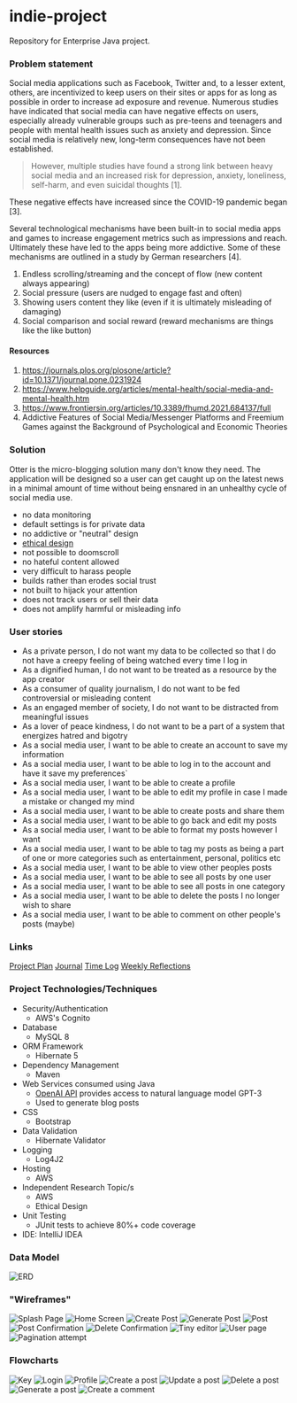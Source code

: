 # indie-project

Repository for Enterprise Java project.

### Problem statement
Social media applications such as Facebook, Twitter and, to a lesser extent, others, are incentivized to keep users on their sites or apps for as long as possible in order to increase ad exposure and revenue. Numerous studies have indicated that social media can have negative effects on users, especially already vulnerable groups such as pre-teens and teenagers and people with mental health issues such as anxiety and depression. Since social media is relatively new, long-term consequences have not been established. 

>  However, multiple studies have found a strong link between heavy social media and an increased risk for depression, anxiety, loneliness, self-harm, and even suicidal thoughts [1].

These negative effects have increased since the COVID-19 pandemic began [3].

Several technological mechanisms have been built-in to social media apps and games to increase engagement metrics such as impressions and reach. Ultimately these have led to the apps being more addictive. Some of these mechanisms are outlined in a study by German researchers [4].
1. Endless scrolling/streaming and the concept of flow (new content always appearing)
2. Social pressure (users are nudged to engage fast and often)
3. Showing users content they like (even if it is ultimately misleading of damaging)
4. Social comparison and social reward (reward mechanisms are things like the like button)

#### Resources
1. https://journals.plos.org/plosone/article?id=10.1371/journal.pone.0231924
2. https://www.helpguide.org/articles/mental-health/social-media-and-mental-health.htm
3. https://www.frontiersin.org/articles/10.3389/fhumd.2021.684137/full
4. Addictive Features of Social Media/Messenger Platforms and Freemium Games against the Background of Psychological and Economic Theories 

### Solution
Otter is the micro-blogging solution many don't know they need. 
The application will be designed so a user can get caught up on the latest news in a minimal amount of time without being ensnared in an unhealthy cycle of social media use.  
* no data monitoring 
* default settings is for private data
* no addictive or "neutral" design 
* [ethical design](https://mindfultechnics.com/reform-social-media-part-v-ethical-design-in-social-media/) 
* not possible to doomscroll
* no hateful content allowed 
* very difficult to harass people
* builds rather than erodes social trust
* not built to hijack your attention
* does not track users or sell their data
* does not amplify harmful or misleading info

### User stories
* As a private person, I do not want my data to be collected so that I do not have a creepy feeling of being watched every time I log in 
* As a dignified human, I do not want to be treated as a resource by the app creator
* As a consumer of quality journalism, I do not want to be fed controversial or misleading content
* As an engaged member of society, I do not want to be distracted from meaningful issues
* As a lover of peace kindness, I do not want to be a part of a system that energizes hatred and bigotry
* As a social media user, I want to be able to create an account to save my information
* As a social media user, I want to be able to log in to the account and have it save my preferences`
* As a social media user, I want to be able to create a profile
* As a social media user, I want to be able to edit my profile in case I made a mistake or changed my mind
* As a social media user, I want to be able to create posts and share them
* As a social media user, I want to be able to go back and edit my posts
* As a social media user, I want to be able to format my posts however I want
* As a social media user, I want to be able to tag my posts as being a part of one or more categories such as entertainment, personal, politics etc
* As a social media user, I want to be able to view other peoples posts
* As a social media user, I want to be able to see all posts by one user
* As a social media user, I want to be able to see all posts in one category
* As a social media user, I want to be able to delete the posts I no longer wish to share
* As a social media user, I want to be able to comment on other people's posts (maybe)

### Links
[Project Plan](/ProjectPlan.md)
[Journal](/Journal.md)
[Time Log](/TimeLog.md)
[Weekly Reflections](/WeeklyReflection.md)

### Project Technologies/Techniques
* Security/Authentication
    * AWS's Cognito
* Database
    * MySQL 8
* ORM Framework
    * Hibernate 5
* Dependency Management
    * Maven
* Web Services consumed using Java
    * [OpenAI API](https://beta.openai.com/docs/introduction) provides access to natural language model GPT-3
    * Used to generate blog posts
* CSS
    * Bootstrap
* Data Validation
    * Hibernate Validator
* Logging
    * Log4J2
* Hosting
    * AWS
* Independent Research Topic/s
    * AWS
    * Ethical Design 
* Unit Testing
    * JUnit tests to achieve 80%+ code coverage
* IDE: IntelliJ IDEA


### Data Model 
![ERD](DesignDocuments/ERD_4-6-22_no_comment_table.png)

### "Wireframes"
![Splash Page](DesignDocuments/Wireframes/splash_page.jpg)
![Home Screen](DesignDocuments/Wireframes/home_screen.jpg)
![Create Post](DesignDocuments/Wireframes/create_post.jpg)
![Generate Post](DesignDocuments/Wireframes/generate_post.jpg)
![Post](DesignDocuments/Wireframes/post.jpg)
![Post Confirmation](DesignDocuments/Wireframes/post_confirmation.jpg)
![Delete Confirmation](DesignDocuments/Wireframes/delete_confirmation.jpg)
![Tiny editor](DesignDocuments/Wireframes/tiny_embedded_text_editor_screengrab.jpg)
![User page](DesignDocuments/Wireframes/user.jpg)
![Pagination attempt](DesignDocuments/Wireframes/paginate.jpg)

### Flowcharts
![Key](flowcharts/key.jpg)
![Login](flowcharts/login.jpg)
![Profile](flowcharts/profile.jpg)
![Create a post](flowcharts/create_post.jpg)
![Update a post](flowcharts/update_post.jpg)
![Delete a post](flowcharts/delete_post.jpg)
![Generate a post](flowcharts/generate_post.jpg)
![Create a comment](flowcharts/create_comment.jpg)


